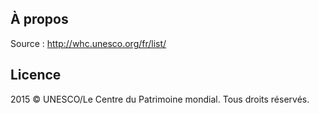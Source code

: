 

À propos
--------

Source : http://whc.unesco.org/fr/list/


Licence
-------

2015 © UNESCO/Le Centre du Patrimoine mondial. Tous droits réservés.
